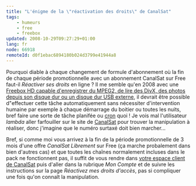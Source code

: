 ```yaml
---
title: "L'énigme de la \"réactivation des droits\" de CanalSat"
tags:
    - humeurs
    - free
    - freebox
updated: 2008-10-29T09:27:29+01:00
lang: fr
node: 66918
remoteId: d0f1ebac6894180b024d3799e41944a8
---
```


Pourquoi diable à chaque changement de formule d'abonnement où la fin de chaque période promotionnelle avec un abonnement CanalSat sur Free faut-il *Réactiver ses droits* en ligne ? Il me semble qu'en 2008 avec une [Freebox HD capable d'enregistrer du MPEG2, de lire des DivX, des photos depuis son disque dur ou un disque dur USB externe](http://www.free.fr/adsl/pages/television/services-de-television.html), il devrait être possible d&quot;effectuer cette tâche automatiquement sans nécessiter d'intervention humaine par exemple à chaque démarrage du boitier ou toutes les nuits, bref faire une sorte de tâche planifée ou [cron](http://pwet.fr/man/linux/administration_systeme/cron) quoi ! Je vois mal l'utilisateur *lambda* aller farfouiller sur le site de [CanalSat](http://www.canalsat.fr/) pour trouver la manipulation à réaliser, donc j'imagine que le numéro surtaxé doit bien marcher...


Bref, si comme moi vous arrivez à la fin de la période promotionnelle de 3 mois d'une offre *CanalSat Librement* sur Free (ça marche probalement dans bien d'autres cas) et que toutes les chaînes normalement incluses dans le pack ne fonctionnent pas, il suffit de vous rendre dans [votre espace client de CanalSat](http://espaceclient.canalsatellite.canal-plus.com/pid195.htm&amp;omnPageFrom=195&amp;omnZone=navigation_transversale) puis d'aller dans la rubrique *Mon Compte* et de suivre les instructions sur la page *Réactivez mes droits d'accès*, pas si compliquer une fois qu'on connaît la manipulation.

